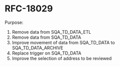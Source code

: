 # RFC-18029
Purpose: 
1. Remove data from SQA_TD_DATA_ETL
2. Remove data from SQA_TD_DATA
3. Improve movement of data from SQA_TD_DATA to SQA_TD_DATA_ARCHIVE
4. Replace trigger on SQA_TD_DATA
5. Improve the selection of address to be reviewed
